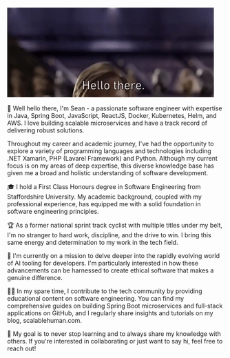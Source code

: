 ![plot](./obi-gif.gif)

👋 Well hello there, I'm Sean - a passionate software engineer with expertise in Java, Spring Boot, JavaScript, ReactJS, Docker, Kubernetes, Helm, and AWS. I love building scalable microservices and have a track record of delivering robust solutions.

Throughout my career and academic journey, I've had the opportunity to explore a variety of programming languages and technologies including .NET Xamarin, PHP (Lavarel Framework) and Python. Although my current focus is on my areas of deep expertise, this diverse knowledge base has given me a broad and holistic understanding of software development.

🎓 I hold a First Class Honours degree in Software Engineering from Staffordshire University. My academic background, coupled with my professional experience, has equipped me with a solid foundation in software engineering principles.

🏆 As a former national sprint track cyclist with multiple titles under my belt, I'm no stranger to hard work, discipline, and the drive to win. I bring this same energy and determination to my work in the tech field.

🌱 I'm currently on a mission to delve deeper into the rapidly evolving world of AI tooling for developers. I'm particularly interested in how these advancements can be harnessed to create ethical software that makes a genuine difference.

👨‍💻 In my spare time, I contribute to the tech community by providing educational content on software engineering. You can find my comprehensive guides on building Spring Boot microservices and full-stack applications on GitHub, and I regularly share insights and tutorials on my blog, scalablehuman.com.

🚀 My goal is to never stop learning and to always share my knowledge with others. If you're interested in collaborating or just want to say hi, feel free to reach out!
